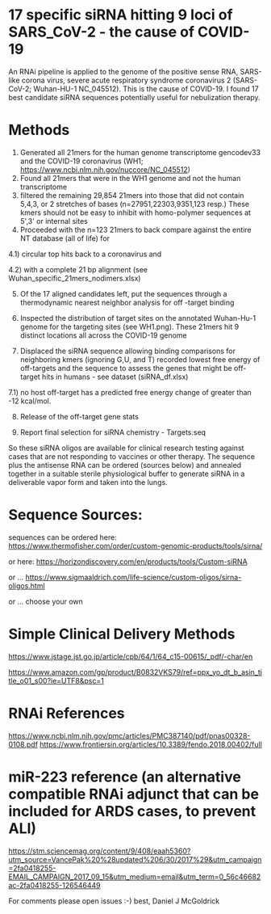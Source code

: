 # 17 specific siRNA hitting 9 loci of SARS_CoV-2 - the cause of COVID-19
An RNAi pipeline is applied to the genome of the positive sense RNA, SARS-like corona virus, severe acute respiratory syndrome coronavirus 2 (SARS-CoV-2; Wuhan-HU-1 NC_045512). This is the cause of COVID-19. I found 17 best candidate siRNA sequences potentially useful for nebulization therapy.

# Methods
1) Generated all 21mers for the human genome transcriptome gencodev33 and the COVID-19 coronavirus (WH1; https://www.ncbi.nlm.nih.gov/nuccore/NC_045512) 
2) Found all 21mers that were in the WH1 genome and not the human transcriptome
3) filtered the remaining 29,854 21mers into those that did not contain 5,4,3, or 2 stretches of bases (n=27951,22303,9351,123 resp.)
  These kmers should not be easy to inhibit with homo-polymer sequences at 5',3' or internal sites 
4) Proceeded with the n=123 21mers to back compare against the entire NT database (all of life) for 

  4.1) circular top hits back to a coronavirus and 
  
  4.2) with a complete 21 bp alignment (see Wuhan_specific_21mers_nodimers.xlsx)
  
5) Of the 17 aligned candidates left, put the sequences through a thermodynamic nearest neighbor analysis for off -target binding
  
6) Inspected the distribution of target sites on the annotated Wuhan-Hu-1 genome for the targeting sites (see WH1.png). These 21mers hit 9 distinct locations all across the COVID-19 genome

7) Displaced the siRNA sequence allowing binding comparisons for neighboring kmers (ignoring G,U, and T) recorded lowest free energy of off-targets and the sequence to assess the genes that might be off-target hits in humans  - see dataset (siRNA_df.xlsx)

7.1) no host off-target has a predicted free energy change of greater than -12 kcal/mol.
 
8) Release of the off-target gene stats 
 
9) Report final selection for siRNA chemistry - Targets.seq

So these siRNA oligos are available for clinical research testing against cases that are not responding to vaccines or other therapy. The sequence plus the antisense RNA can be ordered (sources below) and annealed together in a suitable sterile physiological buffer to generate siRNA in a deliverable vapor form and taken into the lungs.

# Sequence Sources:
sequences can be ordered here:
https://www.thermofisher.com/order/custom-genomic-products/tools/sirna/

or here:
https://horizondiscovery.com/en/products/tools/Custom-siRNA

or ...
https://www.sigmaaldrich.com/life-science/custom-oligos/sirna-oligos.html

or ...
choose your own

# Simple Clinical Delivery Methods 
https://www.jstage.jst.go.jp/article/cpb/64/1/64_c15-00615/_pdf/-char/en

https://www.amazon.com/gp/product/B0832VKS79/ref=ppx_yo_dt_b_asin_title_o01_s00?ie=UTF8&psc=1

# RNAi References
https://www.ncbi.nlm.nih.gov/pmc/articles/PMC387140/pdf/pnas00328-0108.pdf
https://www.frontiersin.org/articles/10.3389/fendo.2018.00402/full

# miR-223 reference (an alternative compatible RNAi adjunct that can be included for ARDS cases, to prevent ALI)
https://stm.sciencemag.org/content/9/408/eaah5360?utm_source=VancePak%20%28updated%206/30/2017%29&utm_campaign=2fa0418255-EMAIL_CAMPAIGN_2017_09_15&utm_medium=email&utm_term=0_56c46682ac-2fa0418255-126546449

For comments please open issues :-)
best,
Daniel J McGoldrick
